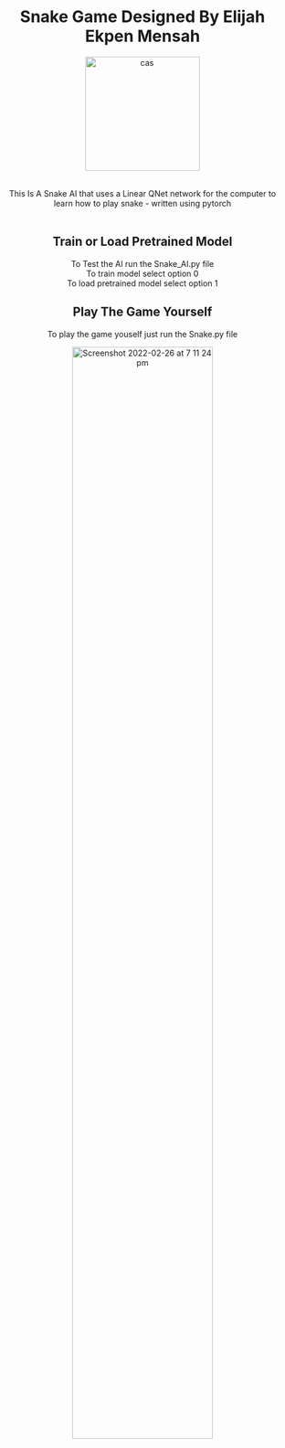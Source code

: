 <h1 align="center">Snake Game Designed By Elijah Ekpen Mensah</h1>

<div align="center">
  <a href="https://github.com/MartinGurasvili/Snake">
    <img width="200" height="200" alt="cas" src="https://user-images.githubusercontent.com/76784461/156251265-3662083c-8c0e-496c-ad1f-c127da01df9a.png">
  </a>


  <p align="center">
    <br>
    This Is A Snake AI that uses a Linear QNet network for the computer to learn how to play snake - written using pytorch
    <br />
    <br>
     

  </p>
</div>
<div align="center">
<h2 align="center" >Train or Load Pretrained Model</h2>
<p>To Test the AI run the Snake_AI.py file <br>To train model select option 0<br>To load pretrained model select option 1 </p>
    
  </div>


<div align="center">
<h2 align="center" >Play The Game Yourself </h2>
<p>To play the game youself just run the Snake.py file</p>
    <img style="width:70%"  alt="Screenshot 2022-02-26 at 7 11 24 pm" src="https://user-images.githubusercontent.com/76784461/156251471-acebceb6-664f-4a3c-a524-b8f88fdc19a4.gif">
  </div>


    



